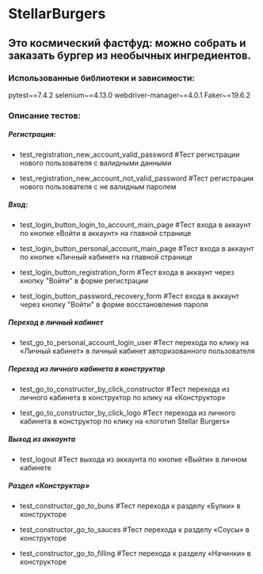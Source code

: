 # StellarBurgers
## Это космический фастфуд: можно собрать и заказать бургер из необычных ингредиентов.

### Использованные библиотеки и зависимости:
pytest~=7.4.2
selenium~=4.13.0
webdriver-manager~=4.0.1
Faker~=19.6.2

### Описание тестов:

##### Регистрация:
* test_registration_new_account_valid_password
#Тест регистрации нового пользователя с валидными данными

* test_registration_new_account_not_valid_password
#Тест регистрации нового пользователя с не валидным паролем

##### Вход:

* test_login_button_login_to_account_main_page
#Тест входа в аккаунт по кнопке «Войти в аккаунт» на главной странице

* test_login_button_personal_account_main_page
#Тест входа в аккаунт по кнопке «Личный кабинет» на главной странице

* test_login_button_registration_form
#Тест входа в аккаунт через кнопку "Войти" в форме регистрации

* test_login_button_password_recovery_form
#Тест входа в аккаунт через кнопку "Войти" в форме восстановления пароля

##### Переход в личный кабинет

* test_go_to_personal_account_login_user
#Тест перехода по клику на «Личный кабинет» в личный кабинет авторизованного пользователя

##### Переход из личного кабинета в конструктор

* test_go_to_constructor_by_click_constructor
#Тест перехода из личного кабинета в конструктор по клику на «Конструктор»

* test_go_to_constructor_by_click_logo
#Тест перехода из личного кабинета в конструктор по клику на «логотип Stellar Burgers»

##### Выход из аккаунта

* test_logout
#Тест выхода из аккаунта по кнопке «Выйти» в личном кабинете

##### Раздел «Конструктор»

* test_constructor_go_to_buns
#Тест перехода к разделу «Булки» в конструкторе

* test_constructor_go_to_sauces
#Тест перехода к разделу «Соусы» в конструкторе

* test_constructor_go_to_filling
#Тест перехода к разделу «Начинки» в конструкторе
